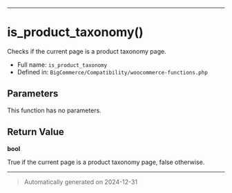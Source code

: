 ***

# is_product_taxonomy()

Checks if the current page is a product taxonomy page.




* Full name: `is_product_taxonomy`
* Defined in: `BigCommerce/Compatibility/woocommerce-functions.php`

## Parameters

This function has no parameters.

## Return Value

**bool**

True if the current page is a product taxonomy page, false otherwise.

***
> Automatically generated on 2024-12-31
